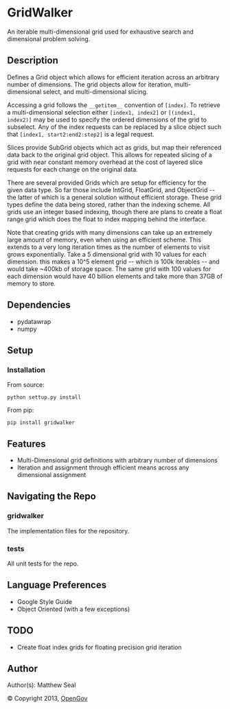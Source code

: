 # GridWalker
An iterable multi-dimensional grid used for exhaustive search and dimensional
problem solving.

## Description
Defines a Grid object which allows for efficient iteration across an arbitrary
number of dimensions. The  grid objects allow for iteration, multi-dimensional
select, and multi-dimensional slicing.

Accessing a grid follows the `__getitem__` convention of `[index]`. To retrieve
a multi-dimensional selection either `[index1, index2]` or `[(index1, index2)]`
may be used to specify the ordered dimensions of the grid to subselect. Any of
the index requests can be replaced by a slice object such that
`[index1, start2:end2:step2]` is a legal request.

Slices provide SubGrid objects which act as grids, but map their referenced data
back to the original grid object. This allows for repeated slicing of a grid with
near constant memory overhead at the cost of layered slice requests for each
change on the original data.

There are several provided Grids which are setup for efficiency for the given
data type. So far those include IntGrid, FloatGrid, and ObjectGrid -- the latter
of which is a general solution without efficient storage. These grid types
define the data being stored, rather than the indexing scheme. All grids use an
integer based indexing, though there are plans to create a float range grid which
does the float to index mapping behind the interface.

Note that creating grids with many dimensions can take up an extremely large amount
of memory, even when using an efficient scheme. This extends to a very long
iteration times as the number of elements to visit grows exponentially.
Take a 5 dimensional grid with 10 values for each dimension. this makes a 10^5
element grid -- which is 100k iterables -- and would take ~400kb of storage space.
The same grid with 100 values for each dimension would have 40 billion elements
and take more than 37GB of memory to store.

## Dependencies
* pydatawrap
* numpy

## Setup
### Installation
From source:

    python settup.py install

From pip:

    pip install gridwalker

## Features
* Multi-Dimensional grid definitions with arbitrary number of dimensions
* Iteration and assignment through efficient means across any dimensional assignment

## Navigating the Repo
### gridwalker
The implementation files for the repository.

### tests
All unit tests for the repo.

## Language Preferences
* Google Style Guide
* Object Oriented (with a few exceptions)

## TODO
* Create float index grids for floating precision grid iteration

## Author
Author(s): Matthew Seal

&copy; Copyright 2013, [OpenGov](http://opengov.com)
